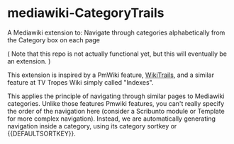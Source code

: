 # mediawiki-CategoryTrails
A Mediawiki extension to: Navigate through categories alphabetically from the Category box on each page

( Note that this repo is not actually functional yet, but this will
eventually be an extension. )

This extension is inspired by a PmWiki feature,
[WikiTrails](http://www.pmwiki.org/wiki/PmWiki/WikiTrails),
and a similar feature at TV Tropes Wiki simply called "Indexes".

This applies the principle of navigating through similar pages to Mediawiki
categories. Unlike those features Pmwiki features, you can't really specify
the order of the navigation here (consider a Scribunto module or Template for
more complex navigation).  Instead, we are automatically generating
navigation inside a category, using its category sortkey or
{{DEFAULTSORTKEY}}.
